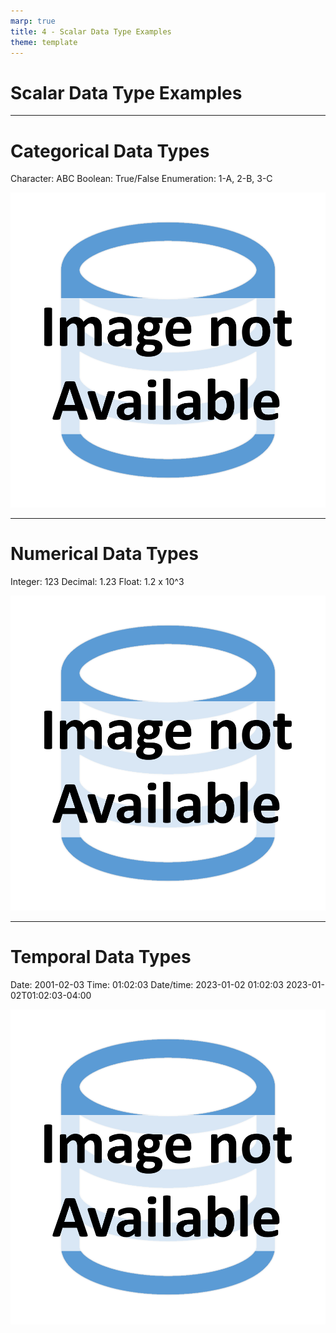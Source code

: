 ```yaml
---
marp: true
title: 4 - Scalar Data Type Examples
theme: template
---
```


<!-- _class: title-only -->

# Scalar Data Type Examples

<!--
In data science, we have several common scalar data types.

We're going to learn at the ones that you're most likely to encounter.
-->

---

<!-- _class: title-two-content-left-center -->

# Categorical Data Types

Character: ABC
Boolean: True/False
Enumeration: 1-A, 2-B, 3-C

![image An icon of the letters "ABC" inside of a square with rounded corners in a minimalist style](images/placeholder.png)


<!--
First, we have categorical data types.

We typically encounter three categorical data types in data science.

First, we have a character, which represents a single letter, digit, or symbol.

We can string together a sequence of characters (called a character string) to represent words, numbers, and bodies of text.

Character strings are very flexible for storing data, but they are not very efficient in terms of data processing and storage space.

Second, we have a Boolean, which represents either a true or a false value (and only a true or a false value).

Booleans allow us to efficiently store and process data composed of either yes or no answers.

Third, we have an Enumeration, which represents a set of named categories.

Enumerations allow us to efficiently store and process lists of named categories that contain a high degree of duplication.
-->

---

<!-- _class: title-two-content-left-center -->

# Numerical Data Types

Integer: 123
Decimal: 1.23
Float: 1.2 x 10^3

![image An icon of the numbers "123" inside of a square with rounded corners in a minimalist style](images/placeholder.png)


<!--
Next, we have numerical data types.

We typically encounter three numerical data types in data science.

First, we have an integer, which represents a whole number.

Integers work well for storing and processing numbers that do not contain fractional values.

Second, we have a decimal, which represents a decimal fraction.

Decimals work well when we're dealing with fractional values (like money) that require perfectly accurate decimal arithmetic.

Third, we have a float, which represents numbers using a binary-equivalent of scientific notation.

Floats work well when we're dealing with very large or very small values but perfectly accurate measurements and arithmetic are not required.
-->

---

<!-- _class: title-two-content-left-center -->

# Temporal Data Types

Date: 2001-02-03
Time: 01:02:03
Date/time: 2023-01-02 01:02:03
2023-01-02T01:02:03-04:00

![image An icon of a clock face with the hands pointing at 12 and 3 in a minimalist style](images/placeholder.png)

<!--
Finally, we have temporal data types.

We typically encounter four temporal data types in data science.

First, we have a date, which represents time as a calendar day.

A Date data type works well when we just need to specify a year, a month, and a day but nothing more.

Second, we have a time data type, which represents a time of day.

A time data type is used when we just need to represent an hour, a minute, a second, and milliseconds but not a date.

Third, we have a date-time data type, which represents both a date and a time of day.

This data type is used when we need to represent time across days.

Fourth, we have a date-time with time-zone offset.

This data type is used when we need to represent dates and times across multiple time-zones around the world.

We could represent temporal data using numerical data types, however, it's often more efficient and convenient to use these specialized temporal data types instead.

There are several other scalar data types you may encounter in data science. 

However, the data types you've seen here are ones that you are most likely to encounter first.
-->
